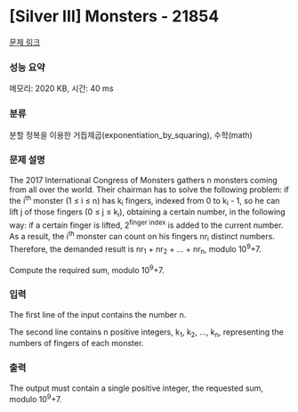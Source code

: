# [Silver III] Monsters - 21854 

[문제 링크](https://www.acmicpc.net/problem/21854) 

### 성능 요약

메모리: 2020 KB, 시간: 40 ms

### 분류

분할 정복을 이용한 거듭제곱(exponentiation_by_squaring), 수학(math)

### 문제 설명

<p>The 2017 International Congress of Monsters gathers n monsters coming from all over the world. Their chairman has to solve the following problem: if the i<sup>th</sup> monster (1 ≤ i ≤ n) has k<sub>i</sub> fingers, indexed from 0 to k<sub>i</sub> - 1, so he can lift j of those fingers (0 ≤ j ≤ k<sub>i</sub>), obtaining a certain number, in the following way: if a certain finger is lifted, 2<sup>finger index</sup> is added to the current number. As a result, the i<sup>th</sup> monster can count on his fingers nr<sub>i</sub> distinct numbers. Therefore, the demanded result is nr<sub>1</sub> + nr<sub>2</sub> + … + nr<sub>n</sub>, modulo 10<sup>9</sup>+7.</p>

<p>Compute the required sum, modulo 10<sup>9</sup>+7.</p>

### 입력 

 <p>The first line of the input contains the number n.</p>

<p>The second line contains n positive integers, k<sub>1</sub>, k<sub>2</sub>, …, k<sub>n</sub>, representing the numbers of fingers of each monster.</p>

### 출력 

 <p>The output must contain a single positive integer, the requested sum, modulo 10<sup>9</sup>+7.</p>

